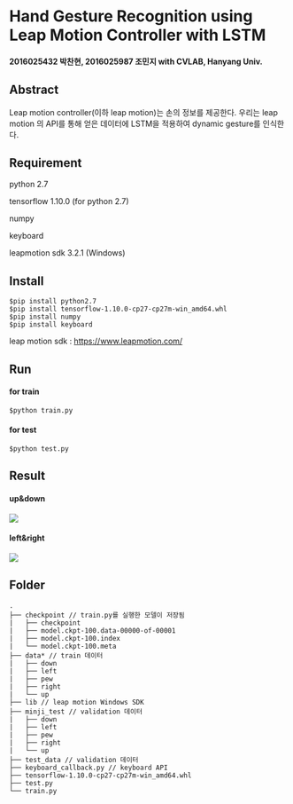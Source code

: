 # Hand Gesture Recognition using Leap Motion Controller with LSTM

#### 2016025432 박찬현, 2016025987 조민지 with CVLAB, Hanyang Univ.

## Abstract

Leap motion controller(이하 leap motion)는 손의 정보를 제공한다. 우리는 leap motion 의 API를 통해 얻은 데이터에 LSTM을 적용하여  dynamic gesture를 인식한다.



## Requirement

python 2.7

tensorflow 1.10.0 (for python 2.7)

numpy

keyboard

leapmotion sdk 3.2.1 (Windows)



## Install

```shell
$pip install python2.7
$pip install tensorflow-1.10.0-cp27-cp27m-win_amd64.whl
$pip install numpy
$pip install keyboard
```

leap motion sdk : https://www.leapmotion.com/



## Run

#### for train

```shell
$python train.py
```

#### for test

```shell
$python test.py
```



## Result

#### up&down

![](./images/up_down.gif)

#### left&right

![](./images/left_right.gif)

## Folder

```
.
├── checkpoint // train.py를 실행한 모델이 저장됨
|   ├── checkpoint 
|   ├── model.ckpt-100.data-00000-of-00001
|   ├── model.ckpt-100.index
|   └── model.ckpt-100.meta
├── data* // train 데이터
|   ├── down
|   ├── left
|   ├── pew
|   ├── right
|   └── up
├── lib // leap motion Windows SDK
├── minji_test // validation 데이터
|   ├── down
|   ├── left
|   ├── pew
|   ├── right
|   └── up
├── test_data // validation 데이터
├── keyboard_callback.py // keyboard API
├── tensorflow-1.10.0-cp27-cp27m-win_amd64.whl
├── test.py
└── train.py
```





